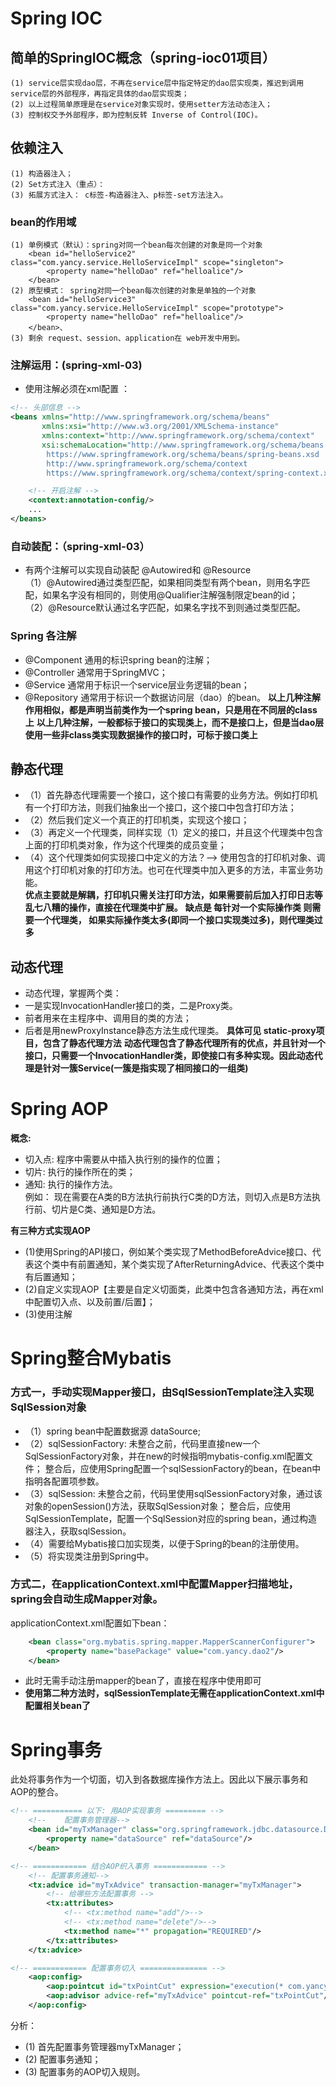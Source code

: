 # Spring IOC
## 简单的SpringIOC概念（spring-ioc01项目）
    (1) service层实现dao层，不再在service层中指定特定的dao层实现类，推迟到调用service层的外部程序，再指定具体的dao层实现类；
    (2) 以上过程简单原理是在service对象实现时，使用setter方法动态注入；
    (3) 控制权交予外部程序，即为控制反转 Inverse of Control(IOC)。
    
## 依赖注入  
    (1) 构造器注入；
    (2) Set方式注入（重点）：
    (3) 拓展方式注入： c标签-构造器注入、p标签-set方法注入。

### bean的作用域  
    (1) 单例模式（默认）：spring对同一个bean每次创建的对象是同一个对象
        <bean id="helloService2" class="com.yancy.service.HelloServiceImpl" scope="singleton">
            <property name="helloDao" ref="helloalice"/>
        </bean>
    (2) 原型模式： spring对同一个bean每次创建的对象是单独的一个对象
        <bean id="helloService3" class="com.yancy.service.HelloServiceImpl" scope="prototype">
            <property name="helloDao" ref="helloalice"/>
        </bean>、
    (3) 剩余 request、session、application在 web开发中用到。
    
### 注解运用：(spring-xml-03)
- 使用注解必须在xml配置 ：
```xml
<!-- 头部信息 -->
<beans xmlns="http://www.springframework.org/schema/beans"
       xmlns:xsi="http://www.w3.org/2001/XMLSchema-instance"
       xmlns:context="http://www.springframework.org/schema/context"
       xsi:schemaLocation="http://www.springframework.org/schema/beans
        https://www.springframework.org/schema/beans/spring-beans.xsd
        http://www.springframework.org/schema/context
        https://www.springframework.org/schema/context/spring-context.xsd">

    <!-- 开启注解 -->
    <context:annotation-config/>
    ...
</beans>
```
### 自动装配：（spring-xml-03）
- 有两个注解可以实现自动装配 @Autowired和 @Resource  
（1）@Autowired通过类型匹配，如果相同类型有两个bean，则用名字匹配，如果名字没有相同的，则使用@Qualifier注解强制限定bean的id；  
（2）@Resource默认通过名字匹配，如果名字找不到则通过类型匹配。

### Spring 各注解
- @Component 通用的标识spring bean的注解；
- @Controller 通常用于SpringMVC；
- @Service 通常用于标识一个service层业务逻辑的bean；
- @Repository 通常用于标识一个数据访问层（dao）的bean。
**以上几种注解作用相似，都是声明当前类作为一个spring bean，只是用在不同层的class上**
**以上几种注解，一般都标于接口的实现类上，而不是接口上，但是当dao层使用一些非class类实现数据操作的接口时，可标于接口类上**

## 静态代理
- （1）首先静态代理需要一个接口，这个接口有需要的业务方法。例如打印机有一个打印方法，则我们抽象出一个接口，这个接口中包含打印方法；
- （2）然后我们定义一个真正的打印机类，实现这个接口；
- （3）再定义一个代理类，同样实现（1）定义的接口，并且这个代理类中包含上面的打印机类对象，作为这个代理类的成员变量；
- （4）这个代理类如何实现接口中定义的方法？--> 使用包含的打印机对象、调用这个打印机对象的打印方法。也可在代理类中加入更多的方法，丰富业务功能。  
**优点主要就是解耦，打印机只需关注打印方法，如果需要前后加入打印日志等乱七八糟的操作，直接在代理类中扩展。**
**缺点是 每针对一个实际操作类 则需要一个代理类， 如果实际操作类太多(即同一个接口实现类过多)，则代理类过多**

## 动态代理
 * 动态代理，掌握两个类：
 * 一是实现InvocationHandler接口的类，二是Proxy类。
 * 前者用来在主程序中、调用目的类的方法；
 * 后者是用newProxyInstance静态方法生成代理类。
 **具体可见 static-proxy项目，包含了静态代理方法**
 **动态代理包含了静态代理所有的优点，并且针对一个接口，只需要一个InvocationHandler类，即使接口有多种实现。因此动态代理是针对一簇Service(一簇是指实现了相同接口的一组类)**
 
# Spring AOP
**概念:**  
* 切入点: 程序中需要从中插入执行别的操作的位置；
* 切片: 执行的操作所在的类；
* 通知: 执行的操作方法。  
例如： 现在需要在A类的B方法执行前执行C类的D方法，则切入点是B方法执行前、切片是C类、通知是D方法。

**有三种方式实现AOP**
- (1)使用Spring的API接口，例如某个类实现了MethodBeforeAdvice接口、代表这个类中有前置通知，某个类实现了AfterReturningAdvice、代表这个类中有后置通知；
- (2)自定义实现AOP【主要是自定义切面类，此类中包含各通知方法，再在xml中配置切入点、以及前置/后置】；
- (3)使用注解

# Spring整合Mybatis
### 方式一，手动实现Mapper接口，由SqlSessionTemplate注入实现SqlSession对象
- （1）spring bean中配置数据源 dataSource;
- （2）sqlSessionFactory: 未整合之前，代码里直接new一个SqlSessionFactory对象，并在new的时候指明mybatis-config.xml配置文件；
整合后，应使用Spring配置一个sqlSessionFactory的bean，在bean中指明各配置项参数。
- （3）sqlSession: 未整合之前，代码里使用sqlSessionFactory对象，通过该对象的openSession()方法，获取SqlSession对象；
整合后，应使用SqlSessionTemplate，配置一个SqlSession对应的spring bean，通过构造器注入，获取sqlSession。
- （4）需要给Mybatis接口加实现类，以便于Spring的bean的注册使用。
- （5）将实现类注册到Spring中。

### 方式二，在applicationContext.xml中配置Mapper扫描地址，spring会自动生成Mapper对象。
applicationContext.xml配置如下bean：
```xml
    <bean class="org.mybatis.spring.mapper.MapperScannerConfigurer">
        <property name="basePackage" value="com.yancy.dao2"/>
    </bean>
```
- 此时无需手动注册mapper的bean了，直接在程序中使用即可
- **使用第二种方法时，sqlSessionTemplate无需在applicationContext.xml中配置相关bean了**


# Spring事务
此处将事务作为一个切面，切入到各数据库操作方法上。因此以下展示事务和AOP的整合。
```xml
<!-- =========== 以下: 用AOP实现事务 ========= -->
    <!--    配置事务管理器-->
    <bean id="myTxManager" class="org.springframework.jdbc.datasource.DataSourceTransactionManager">
        <property name="dataSource" ref="dataSource"/>
    </bean>

<!-- ============ 结合AOP织入事务 ============ -->
    <!-- 配置事务通知-->
    <tx:advice id="myTxAdvice" transaction-manager="myTxManager">
        <!-- 给哪些方法配置事务 -->
        <tx:attributes>
            <!-- <tx:method name="add"/>-->
            <!-- <tx:method name="delete"/>-->
            <tx:method name="*" propagation="REQUIRED"/>
        </tx:attributes>
    </tx:advice>

<!-- ============ 配置事务切入 =============== -->
    <aop:config>
        <aop:pointcut id="txPointCut" expression="execution(* com.yancy.dao.*.*(..))"/>
        <aop:advisor advice-ref="myTxAdvice" pointcut-ref="txPointCut"/>
    </aop:config>
```
分析：
- (1) 首先配置事务管理器myTxManager；
- (2) 配置事务通知；
- (3) 配置事务的AOP切入规则。